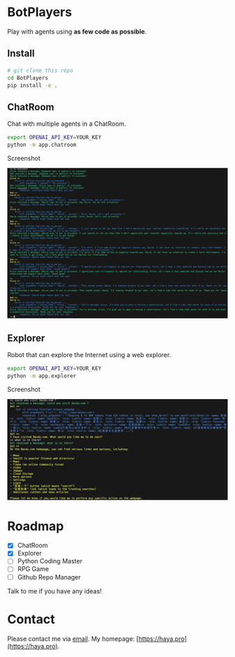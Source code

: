 # BotPlayers
Play with agents using **as few code as possible**.

## Install

```bash
# git clone this repo
cd BotPlayers
pip install -e .
```

## ChatRoom

Chat with multiple agents in a ChatRoom.

```bash
export OPENAI_API_KEY=YOUR_KEY
python -m app.chatroom
```

Screenshot

![](./media/chatroom_screenshot.png)

## Explorer

Robot that can explore the Internet using a web explorer.

```bash
export OPENAI_API_KEY=YOUR_KEY
python -m app.explorer
```

Screenshot

![](./media/explorer_screenshot.png)


# Roadmap

- [x] ChatRoom
- [x] Explorer
- [ ] Python Coding Master
- [ ] RPG Game
- [ ] Github Repo Manager

Talk to me if you have any ideas!


# Contact

Please contact me via [email](mailto:yangh2007@gmail.com).
My homepage: [https://haya.pro](https://haya.pro).
